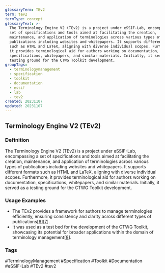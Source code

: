 ```yaml
---
glossaryTerm: TEv2
term: tev2
termType: concept
glossaryText: >-
  The Terminology Engine V2 (TEv2) is a project under eSSIF-Lab, encompassing a
  set of specifications and tools aimed at facilitating the creation,
  maintenance, and application of terminologies across various types of
  publications including websites and whitepapers. It supports different formats
  such as HTML and LaTeX, aligning with diverse individual scopes. Furthermore,
  it provides terminological aid for authors working on documentation,
  specifications, whitepapers, and similar materials. Initially, it served as a
  testing ground for the CTWG Toolkit development.
groupTags:
  - terminologymanagement
  - specification
  - toolkit
  - documentation
  - essif
  - lab
  - tev2
created: 20231107
updated: 20231107
---
```

## Terminology Engine V2 (TEv2)

### Definition
The Terminology Engine V2 (TEv2) is a project under eSSIF-Lab, encompassing a set of specifications and tools aimed at facilitating the creation, maintenance, and application of terminologies across various types of publications including websites and whitepapers. It supports different formats such as HTML and LaTeX, aligning with diverse individual scopes. Furthermore, it provides terminological aid for authors working on documentation, specifications, whitepapers, and similar materials. Initially, it served as a testing ground for the CTWG Toolkit development.

### Usage Examples
- The TEv2 provides a framework for authors to manage terminologies efficiently, ensuring consistency and clarity across different types of publications[[6](source)][[7](source)].
- It was used as a test bed for the development of the CTWG Toolkit, showcasing its potential for broader applications within the domain of terminology management[[8](source)].
  
### Tags
#TerminologyManagement #Specification #Toolkit #Documentation #eSSIF-Lab #TEv2 #tev2



